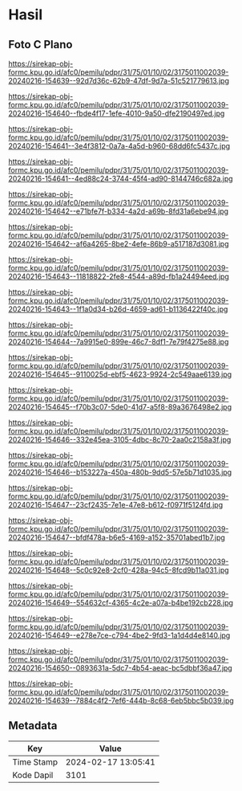 # Hasil

## Foto C Plano

https://sirekap-obj-formc.kpu.go.id/afc0/pemilu/pdpr/31/75/01/10/02/3175011002039-20240216-154639--92d7d36c-62b9-47df-9d7a-51c521779613.jpg

https://sirekap-obj-formc.kpu.go.id/afc0/pemilu/pdpr/31/75/01/10/02/3175011002039-20240216-154640--fbde4f17-1efe-4010-9a50-dfe2190497ed.jpg

https://sirekap-obj-formc.kpu.go.id/afc0/pemilu/pdpr/31/75/01/10/02/3175011002039-20240216-154641--3e4f3812-0a7a-4a5d-b960-68dd6fc5437c.jpg

https://sirekap-obj-formc.kpu.go.id/afc0/pemilu/pdpr/31/75/01/10/02/3175011002039-20240216-154641--4ed88c24-3744-45f4-ad90-8144746c682a.jpg

https://sirekap-obj-formc.kpu.go.id/afc0/pemilu/pdpr/31/75/01/10/02/3175011002039-20240216-154642--e71bfe7f-b334-4a2d-a69b-8fd31a6ebe94.jpg

https://sirekap-obj-formc.kpu.go.id/afc0/pemilu/pdpr/31/75/01/10/02/3175011002039-20240216-154642--af6a4265-8be2-4efe-86b9-a517187d3081.jpg

https://sirekap-obj-formc.kpu.go.id/afc0/pemilu/pdpr/31/75/01/10/02/3175011002039-20240216-154643--11818822-2fe8-4544-a89d-fb1a24494eed.jpg

https://sirekap-obj-formc.kpu.go.id/afc0/pemilu/pdpr/31/75/01/10/02/3175011002039-20240216-154643--1f1a0d34-b26d-4659-ad61-b1136422f40c.jpg

https://sirekap-obj-formc.kpu.go.id/afc0/pemilu/pdpr/31/75/01/10/02/3175011002039-20240216-154644--7a9915e0-899e-46c7-8df1-7e79f4275e88.jpg

https://sirekap-obj-formc.kpu.go.id/afc0/pemilu/pdpr/31/75/01/10/02/3175011002039-20240216-154645--9110025d-ebf5-4623-9924-2c549aae6139.jpg

https://sirekap-obj-formc.kpu.go.id/afc0/pemilu/pdpr/31/75/01/10/02/3175011002039-20240216-154645--f70b3c07-5de0-41d7-a5f8-89a3676498e2.jpg

https://sirekap-obj-formc.kpu.go.id/afc0/pemilu/pdpr/31/75/01/10/02/3175011002039-20240216-154646--332e45ea-3105-4dbc-8c70-2aa0c2158a3f.jpg

https://sirekap-obj-formc.kpu.go.id/afc0/pemilu/pdpr/31/75/01/10/02/3175011002039-20240216-154646--b153227a-450a-480b-9dd5-57e5b71d1035.jpg

https://sirekap-obj-formc.kpu.go.id/afc0/pemilu/pdpr/31/75/01/10/02/3175011002039-20240216-154647--23cf2435-7e1e-47e8-b612-f0971f5124fd.jpg

https://sirekap-obj-formc.kpu.go.id/afc0/pemilu/pdpr/31/75/01/10/02/3175011002039-20240216-154647--bfdf478a-b6e5-4169-a152-35701abed1b7.jpg

https://sirekap-obj-formc.kpu.go.id/afc0/pemilu/pdpr/31/75/01/10/02/3175011002039-20240216-154648--5c0c92e8-2cf0-428a-94c5-8fcd9b11a031.jpg

https://sirekap-obj-formc.kpu.go.id/afc0/pemilu/pdpr/31/75/01/10/02/3175011002039-20240216-154649--554632cf-4365-4c2e-a07a-b4be192cb228.jpg

https://sirekap-obj-formc.kpu.go.id/afc0/pemilu/pdpr/31/75/01/10/02/3175011002039-20240216-154649--e278e7ce-c794-4be2-9fd3-1a1d4d4e8140.jpg

https://sirekap-obj-formc.kpu.go.id/afc0/pemilu/pdpr/31/75/01/10/02/3175011002039-20240216-154650--0893631a-5dc7-4b54-aeac-bc5dbbf36a47.jpg

https://sirekap-obj-formc.kpu.go.id/afc0/pemilu/pdpr/31/75/01/10/02/3175011002039-20240216-154639--7884c4f2-7ef6-444b-8c68-6eb5bbc5b039.jpg


## Metadata

| Key        | Value               |
| ---------- | ------------------- |
| Time Stamp | 2024-02-17 13:05:41 |
| Kode Dapil | 3101                |




